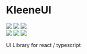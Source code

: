 # KleeneUI 

[![][build]][build-url] [![][npm]][npm-url] [![][license]][license-url]  
[![][dl]][npm-url] [![][stars]][gh-url] [![][commit]][gh-url]

UI Library for react / typescript



[license]: https://badgen.net/github/license/ggenzone/kleene-ui?color=green
[license-url]: https://github.com/ggenzone/kleene-ui/blob/master/LICENSE
[build]: https://badgen.net/github/checks/ggenzone/kleene-ui?label=deploy
[build-url]: https://github.com/ggenzone/kleene-ui/actions
[npm]: https://badgen.net/github/tag/ggenzone/kleene-ui?label=version&color=green
[npm-url]: https://www.npmjs.com/package/kleene-ui-core
[dl]: https://badgen.net/npm/dt/kleene-ui-core?label=installs&icon=npm&color=green
[gh-url]: https://github.com/ggenzone/kleene-ui
[commit]: https://badgen.net/github/last-commit/ggenzone/kleene-ui?icon=github&color=green
[stars]: https://badgen.net/github/stars/ggenzone/kleene-ui?color=green
